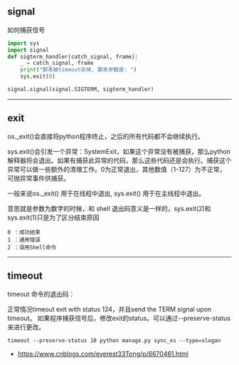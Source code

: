 ## signal

如何捕获信号
```python
import sys
import signal
def sigterm_handler(catch_signal, frame):
    _ = catch_signal, frame
    print("脚本被timeout杀掉, 脚本参数是: ")
    sys.exit(0)

signal.signal(signal.SIGTERM, sigterm_handler)
```

---
## exit

os._exit()会直接将python程序终止，之后的所有代码都不会继续执行。

sys.exit()会引发一个异常：SystemExit，如果这个异常没有被捕获，那么python解释器将会退出。如果有捕获此异常的代码，那么这些代码还是会执行。捕获这个异常可以做一些额外的清理工作。0为正常退出，其他数值（1-127）为不正常，可抛异常事件供捕获。

一般来说os._exit() 用于在线程中退出, sys.exit() 用于在主线程中退出。

意思就是参数为数字的时候，和 shell 退出码意义是一样的，sys.exit(2)和sys.exit(1)只是为了区分结束原因


```
0 ：成功结束
1 ：通用错误　　
2 ：误用Shell命令
```

---
## timeout
timeout 命令的退出码：

正常情况timeout exit with status 124，并且send the TERM signal upon timeout。
如果程序捕获信号后，修改exit的status。可以通过--preserve-status 来进行更改。

`timeout --preserve-status 10 python manage.py sync_es --type=slogan`


- https://www.cnblogs.com/everest33Tong/p/6670461.html
